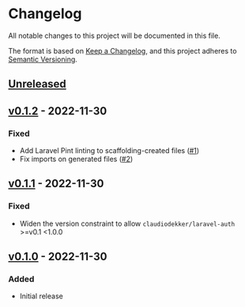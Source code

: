 # Changelog

All notable changes to this project will be documented in this file.

The format is based on [Keep a Changelog](https://keepachangelog.com/en/1.0.0/),
and this project adheres to [Semantic Versioning](https://semver.org/spec/v2.0.0.html).

## [Unreleased](https://github.com/claudiodekker/laravel-auth-bladebones/compare/v0.1.1...HEAD)

## [v0.1.2](https://github.com/claudiodekker/laravel-auth-bladebones/compare/v0.1.2...v0.1.1) - 2022-11-30

### Fixed

- Add Laravel Pint linting to scaffolding-created files ([#1](https://github.com/claudiodekker/laravel-auth-bladebones/pull/1))
- Fix imports on generated files ([#2](https://github.com/claudiodekker/laravel-auth-bladebones/pull/2))

## [v0.1.1](https://github.com/claudiodekker/laravel-auth-bladebones/compare/v0.1.1...v0.1.0) - 2022-11-30

### Fixed

- Widen the version constraint to allow `claudiodekker/laravel-auth` >=v0.1 <1.0.0

## [v0.1.0](https://github.com/claudiodekker/laravel-auth-bladebones/releases/tag/v0.1.0) - 2022-11-30

### Added

- Initial release
